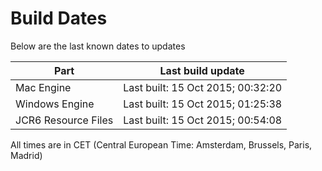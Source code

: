 # Build Dates

Below are the last known dates to updates

Part | Last build update
-----|-----
Mac Engine | Last built: 15 Oct 2015; 00:32:20
Windows Engine | Last built: 15 Oct 2015; 01:25:38
JCR6 Resource Files | Last built: 15 Oct 2015; 00:54:08
All times are in CET (Central European Time: Amsterdam, Brussels, Paris, Madrid)



